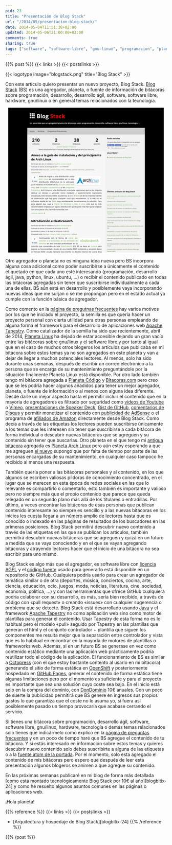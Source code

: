 ```yaml
---
pid: 23
title: "Presentación de Blog Stack"
url: "/2014/05/presentacion-blog-stack/"
date: 2014-05-04T11:51:38+02:00
updated: 2014-05-06T21:00:00+02:00
comments: true
sharing: true
tags: ["software", "software-libre", "gnu-linux", "programacion", "planeta-linux", "planeta-codigo", "planeta-arch-linux", "blog-stack"]
---
```


{{% post %}}
{{< links >}}
{{< postslinks >}}

{{< logotype image="blogstack.png" title="Blog Stack" >}}

Con este artículo quiero presentar un nuevo proyecto, Blog Stack. [Blog Stack](http://www.blogstack.info/) (BS) es una agregador, planeta, o fuente de información de bitácoras sobre programación, desarrollo, desarrollo ágil, software, software libre, hardware, gnu/linux o en general temas relacionados con la tecnología.

<div class="media" style="text-align: center;">
	<a href="assets/images/custom/posts/23/blogstack-portada.png" title="Portada de Blog Stack" data-gallery><img src="assets/images/custom/posts/23/blogstack-portada-thumb.png"></a>
</div>

Otro agregador o planeta no es ninguna idea nueva pero BS incorpora alguna cosa adicional como poder suscribirse a únicamente el contenido etiquetado en que cada uno esté interesando (programación, desarrollo-ágil, java, python, linux, ubuntu, ...) o recibir el contenido publicado en todas las bitácoras agregadas sin tener que suscribirse individualmente a cada una de ellas. BS aún está en desarrollo y posiblemente vaya incorporando nuevas ideas que me surjan o se me propongan pero en el estado actual ya cumple con la función básica de agregador.

Como comento en la [página de pregutnas frecuentes](http://www.blogstack.info/faq) hay varios motivos por los que he iniciado el proyecto, la semilla es que quería hacer un proyecto personal con cierta utilidad para otras personas empleando de alguna forma el framework para el desarrollo de aplicaciones web [Apache Tapestry](http://tapestry.apache.org/). Como catalizador de la semilla ha sido que recientemente, abril de 2014, [Planeta Linux](http://planetalinux.org/) ha dejado de estar accesible dejando un gran vacío entre las bitácoras sobre gnu/linux y el software libre y por tanto al igual que en el caso de muchos otros blogeros los artículos que publicaba en mi bitácora sobre estos temas ya no son agregados en este planeta y van a dejar de llegar a muchos potenciales lectores. Al menos, solo ha sido durante unas semanas, después de escribir un correo electrónico a la persona que se encarga de su mantenimiento preguntándole por la situación finalmente Planeta Linux está disponible. Por otro lado también tengo mi bitácora agregada a [Planeta Código](http://planetacodigo.com/) y [Bitacoras.com](http://bitacoras.com/) pero creo que se les podría hacer algunos añadidos para tener un mejor agregador, planeta, o fuente de información o al menos con alguna idea diferente. Desde darle un mejor aspecto hasta el permitir incluir el contenido que en la mayoría de agregadores es filtrado por seguridad como [vídeos de Youtube](https://www.youtube.com/) o [Vimeo](http://vimeo.com/), [presentaciones de Speaker Deck](http://speakerdeck.com/), [Gist de GitHub](http://gist.github.com/), [comentarios de Disqus](http://disqus.com/) y permitir monetizar el contenido con [publicidad de AdSense](https://www.google.com/adsense/) o el programa de [afiliados de Amazon](https://afiliados.amazon.es/) directamente desde Blog Stack. Como decía a través de las etiquetas los lectores pueden suscribirse únicamente a los temas que les interesen sin tener que suscribirse a cada bitácora de forma individual o descubrir nuevas bitácoras que se agreguen y su contenido sin tener que buscarlas. Otro planeta en el que tengo mi [antigua bitácora](http://elblogdepicodev.blogspot.com.es/) agregada es [Planeta Arch Linux](http://planeta.archlinux-es.org/) pero aún estoy esperando a que me agreguen [el nuevo](http://picodotdev.github.io/blog-bitix/) supongo que por falta de tiempo por parte de las personas encargadas de su mantenimiento, en cualquier caso tampoco he recibido al menos una respuesta.

También quería poner a las bitácoras personales y al contenido, en los que algunos se escriben valiosas píldoras de conocimiento concentrado, en el lugar que se merecen en esta época de redes sociales en las que lo relevante es compartirlo o comentarlo, esto también es importante y valioso pero no siempre más que el propio contenido que parece que queda relegado en un segundo plano más allá de los titulares o entradillas. Por último, a veces encontrar las bitácoras de esas personas que publican contenido interesante no siempre es sencillo y a las nuevas bitácoras en los inicios les cuesta llegar a un número amplio de lectores hasta que es conocido o indexado en las páginas de resultados de los buscadores en las primeras posiciones. Blog Stack permitirá descubrir nuevo contenido a través de las etiquetas en las que se publican los artículos, también permitirá descubrir nuevas bitácoras que se agreguen y quizá en un futuro a medida que se vaya conociendo y en el que se vayan agregando bitácoras y atrayendo lectores hacer que el inicio de una bitácora no sea escribir para uno mismo.

Blog Stack es algo más que el agregador, es software libre con [licencia AGPL](http://www.gnu.org/licenses/agpl-3.0.html) y el [código fuente](https://github.com/picodotdev/blog-stack) usado para generarlo está disponible en un repositorio de GitHub. Cualquiera podría usarlo para crear un agregador de temática similar o de otra (deportes, música, conciertos, cocina, arte, ciencia, educación, ocio, juegos, moda, noticias, literatura, cine, sociedad, economía, política, ...) y con las herramientas que ofrece GitHub cualquiera podría colaborar con su desarrollo, es más, sería bien recibido, a través de código con «pull request» o creando «issues» con cualquier sugerencia o problema que se detecte. Blog Stack está desarrollado usando [Java](http://www.oracle.com/es/technologies/java/overview/index.html) y el framework [Apache Tapestry](http://tapestry.apache.org/) no como aplicación web sino como motor de plantillas para generar el contenido. Usar Tapestry de esta forma no es lo habitual pero el modelo «pull» seguido por Tapestry en las plantillas que generan el html y el conjunto controlador + plantilla que siguen los componentes me resulta mejor que la separación entre controlador y vista que es lo habitual en encontrar en la mayoría de motores de plantillas o frameworks web. Además, si en un futuro BS se generase en vez como contenido estático mediante una aplicación web prácticamente podría reutilizar todo el código de la aplicación. El funcionamiento de BS es similar a [Octopress](http://octopress.org/) (con el que estoy bastante contento al usarlo en mi bitácora) generando el sitio de forma estática en [OpenShift](https://www.openshift.com/) y posteriormente hospedado en [GitHub Pages](https://pages.github.com/), generar el contenido de forma estática tiene algunas limitaciones pero por el momento es suficiente y para el proyecto es importante que sea una solución cuyo coste sea bajo. En el inicio está solo en la compra del dominio, con [DonDominio](http://dondominio.com/) 10€ anuales. Con un poco de suerte la publicidad permitirá que BS genere en ingresos sus propios gastos lo que garantiza que el coste no lo asuma yo, si fuera así posiblemente pasado un tiempo provocaría que acabase cerrando el servicio.

Si tienes una bitácora sobre programación, desarrollo ágil, software, software libre, gnu/linux, hardware, tecnología o demás temas relacionados solo tienes que indicármelo como explico en la [página de preguntas frecuentes](http://www.blogstack.info/faq) y en un poco de tiempo haré que BS agregue el contenido de tu bitácora. Y si estás interesado en información sobre estos temas y quieres descubrir nuevo contenido solo debes suscribirte a alguna de las etiquetas o a la [fuente atom de la portada](http://www.blogstack.info/feed.atom.xml). Por el momento, solo esta agregado el contenido de mis bitácoras pero espero que después de leer esta presentación algunos blogeros se animen a que agregue su contenido.

En las próximas semanas publicaré en mi blog de forma más detallada [como está montado tecnológicamente Blog Stack por 10€ al año][blogbitix-24] y como he resuelto algunos asuntos comunes en las páginas o aplicaciones web.

¡Hola planeta!

{{% reference %}}
{{< links >}}
{{< postslinks >}}
* [Arquitectura y hospedaje de Blog Stack][blogbitix-24]
{{% /reference %}}

{{% /post %}}
